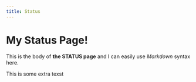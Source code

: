 ```yaml
---
title: Status
---
```

# My Status Page!

This is the body of **the STATUS page** and I can easily use _Markdown_ syntax here.

This is some extra texst
